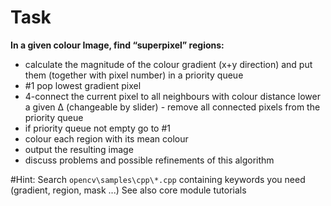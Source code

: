 # Task
**In a given colour Image, find “superpixel” regions:**
* calculate the magnitude of the colour gradient (x+y direction) and put them (together with pixel number) in a priority queue
* #1 pop lowest gradient pixel
* 4-connect the current pixel to all neighbours with
colour distance lower a given Δ (changeable by slider) - remove all connected pixels from the priority queue
* if priority queue not empty go to #1
* colour each region with its mean colour
* output the resulting image
* discuss problems and possible refinements of this algorithm

#Hint:
Search `opencv\samples\cpp\*.cpp` containing keywords you need (gradient, region, mask ...)
See also core module tutorials
